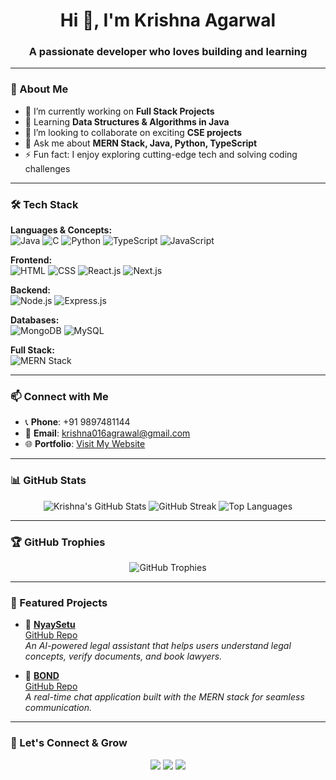 <!-- GitHub Profile README -->

<h1 align="center">Hi 👋, I'm Krishna Agarwal</h1>
<h3 align="center">A passionate developer who loves building and learning</h3>

---

### 🚀 About Me
- 🔭 I’m currently working on **Full Stack Projects**
- 🌱 Learning **Data Structures & Algorithms in Java**
- 👯 I’m looking to collaborate on exciting **CSE projects**
- 💬 Ask me about **MERN Stack, Java, Python, TypeScript**
- ⚡ Fun fact: I enjoy exploring cutting-edge tech and solving coding challenges

---

### 🛠️ Tech Stack

**Languages & Concepts:**  
<img src="https://img.shields.io/badge/Java-007396?style=flat-square&logo=java&logoColor=white" alt="Java" />
<img src="https://img.shields.io/badge/C-00599C?style=flat-square&logo=c&logoColor=white" alt="C" />
<img src="https://img.shields.io/badge/Python-3776AB?style=flat-square&logo=python&logoColor=white" alt="Python" />
<img src="https://img.shields.io/badge/TypeScript-3178C6?style=flat-square&logo=typescript&logoColor=white" alt="TypeScript" />
<img src="https://img.shields.io/badge/JavaScript-F7DF1E?style=flat-square&logo=javascript&logoColor=black" alt="JavaScript" />

**Frontend:**  
<img src="https://img.shields.io/badge/HTML-E34F26?style=flat-square&logo=html5&logoColor=white" alt="HTML" />
<img src="https://img.shields.io/badge/CSS-1572B6?style=flat-square&logo=css3&logoColor=white" alt="CSS" />
<img src="https://img.shields.io/badge/React.js-61DAFB?style=flat-square&logo=react&logoColor=black" alt="React.js" />
<img src="https://img.shields.io/badge/Next.js-000000?style=flat-square&logo=next.js&logoColor=white" alt="Next.js" />

**Backend:**  
<img src="https://img.shields.io/badge/Node.js-339933?style=flat-square&logo=node.js&logoColor=white" alt="Node.js" />
<img src="https://img.shields.io/badge/Express.js-000000?style=flat-square&logo=express&logoColor=white" alt="Express.js" />

**Databases:**  
<img src="https://img.shields.io/badge/MongoDB-47A248?style=flat-square&logo=mongodb&logoColor=white" alt="MongoDB" />
<img src="https://img.shields.io/badge/MySQL-4479A1?style=flat-square&logo=mysql&logoColor=white" alt="MySQL" />

**Full Stack:**  
<img src="https://img.shields.io/badge/MERN-009688?style=flat-square&logo=mongodb&logoColor=white" alt="MERN Stack" />

---

### 📫 Connect with Me
- 📞 **Phone**: +91 9897481144  
- 📧 **Email**: [krishna016agrawal@gmail.com](mailto:krishna016agrawal@gmail.com)  
- 🌐 **Portfolio**: [Visit My Website](https://spectacular-sunflower-82bd61.netlify.app/)

---

### 📊 GitHub Stats

<p align="center">
  <img src="https://github-readme-stats.vercel.app/api?username=krishna016agarwal&show_icons=true&theme=radical" alt="Krishna's GitHub Stats" />
  <img src="https://github-readme-streak-stats.herokuapp.com/?user=krishna016agarwal&theme=radical" alt="GitHub Streak" />
  <img src="https://github-readme-stats.vercel.app/api/top-langs/?username=krishna016agarwal&layout=compact&theme=radical" alt="Top Languages" />
</p>

---

### 🏆 GitHub Trophies

<p align="center">
  <img src="https://github-profile-trophy.vercel.app/?username=krishna016agarwal&theme=radical&no-frame=true&row=1&margin-w=10" alt="GitHub Trophies" />
</p>

---

### 📌 Featured Projects

- 🔹 **[NyaySetu](https://nyaysetu-1.onrender.com/)**  
  [GitHub Repo](https://github.com/krishna016agarwal/NyaySetu)  
  *An AI-powered legal assistant that helps users understand legal concepts, verify documents, and book lawyers.*

- 🔹 **[BOND](https://bond-chatapp.onrender.com/login)**  
  [GitHub Repo](https://github.com/krishna016agarwal/Bond_ChatApp)  
  *A real-time chat application built with the MERN stack for seamless communication.*

---

### 🔗 Let's Connect & Grow

<p align="center">
  <a href="mailto:krishna016agrawal@gmail.com"><img src="https://img.shields.io/badge/Email-D14836?style=for-the-badge&logo=gmail&logoColor=white"/></a>
  <a href="https://spectacular-sunflower-82bd61.netlify.app/" target="_blank"><img src="https://img.shields.io/badge/Portfolio-000?style=for-the-badge&logo=vercel&logoColor=white"/></a>
  <a href="https://linkedin.com/in/krishna-agarwal-4a5a76327" target="_blank"><img src="https://img.shields.io/badge/LinkedIn-0077B5?style=for-the-badge&logo=linkedin&logoColor=white"/></a>
</p>
